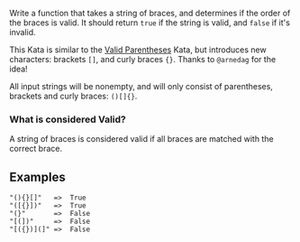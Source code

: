 <p>Write a function that takes a string of braces, and determines if the order of the braces is valid. It should return <code>true</code> if the string is valid, and <code>false</code> if it's invalid.</p>
<p>This Kata is similar to the <a href="https://www.codewars.com/kata/valid-parentheses-1" data-turbolinks="false" target="_blank">Valid Parentheses</a> Kata, but introduces new characters: brackets <code>[]</code>, and curly braces <code>{}</code>. Thanks to <code>@arnedag</code> for the idea!</p>
<p>All input strings will be nonempty, and will only consist of parentheses, brackets and curly braces: <code>()[]{}</code>. </p>
<h3 id="what-is-considered-valid">What is considered Valid?</h3>
<p>A string of braces is considered valid if all braces are matched with the correct brace.</p>
<h2 id="examples">Examples</h2>
<pre><code>"(){}[]"   =&gt;  True
"([{}])"   =&gt;  True
"(}"       =&gt;  False
"[(])"     =&gt;  False
"[({})](]" =&gt;  False
</code></pre>
